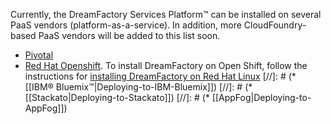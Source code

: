 Currently, the DreamFactory Services Platform&trade; can be installed on several PaaS vendors (platform-as-a-service). In addition, more CloudFoundry-based PaaS vendors will be added to this list soon.

* [Pivotal](Deploying-to-Pivotal)
* [Red Hat Openshift](https://marketplace.openshift.com/apps/13960#!overview). To install DreamFactory on Open Shift, follow the instructions for [installing DreamFactory on Red Hat Linux](Install-CentOS-RedHat)
[//]: # (* [[IBM® Bluemix&trade;|Deploying-to-IBM-Bluemix]])
[//]: # (* [[Stackato|Deploying-to-Stackato]])
[//]: # (* [[AppFog|Deploying-to-AppFog]])

